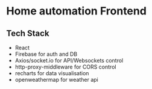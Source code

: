 # Home automation Frontend

## Tech Stack
- React
- Firebase for auth and DB
- Axios/socket.io for API/Websockets control
- http-proxy-middleware for CORS control
- recharts for data visualisation
- openweathermap for weather api
